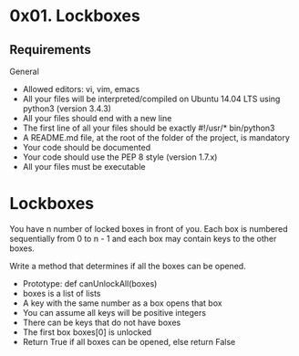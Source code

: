 # 0x01. Lockboxes

## Requirements
General
* Allowed editors: vi, vim, emacs
* All your files will be interpreted/compiled on Ubuntu 14.04  LTS using python3 (version 3.4.3)
* All your files should end with a new line
* The first line of all your files should be exactly #!/usr/* bin/python3
* A README.md file, at the root of the folder of the project, is mandatory
* Your code should be documented
* Your code should use the PEP 8 style (version 1.7.x)
* All your files must be executable

# Lockboxes

You have n number of locked boxes in front of you. Each box is numbered sequentially from 0 to n - 1 and each box may contain keys to the other boxes.

Write a method that determines if all the boxes can be opened.

* Prototype: def canUnlockAll(boxes)
* boxes is a list of lists
* A key with the same number as a box opens that box
* You can assume all keys will be positive integers
* There can be keys that do not have boxes
* The first box boxes[0] is unlocked
* Return True if all boxes can be opened, else return False